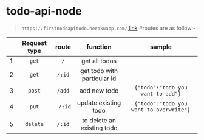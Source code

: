 # todo-api-node
> `https://firstnodeapitodo.herokuapp.com/`[ link](https://firstnodeapitodo.herokuapp.com/)
> #routes are as follow:-



|      | Request type |  route | function | sample |
| :---: | :---: | :---: | :---: | :---: | 
|  1 | `get` | `` / `` | get all todos |  |
|  2 | `get` | `` /:id `` | get todo with particular id |  |
|  3 | `post` | `` /add `` | add new todo | `{"todo":"todo you want to add"}`|
|  4 | `put` | `` /:id`` | update existing todo | `{"todo":"todo you want to overwrite"}`|
|  5 | `delete` | `` /:id `` | to delete an existing todo | |
